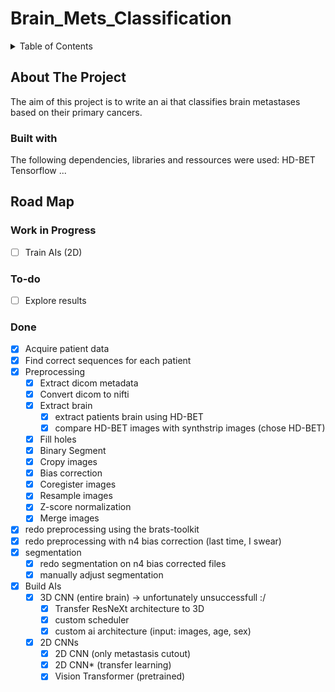 # Brain_Mets_Classification

<!-- TABLE OF CONTENTS -->
<details>
  <summary>Table of Contents</summary>
  <ol>
    <li>
      <a href="#about-the-project">About The Project</a>
      <ul>
        <li><a href="#built-with">Built With</a></li>
      </ul>
    </li>
    <li><a href="#road-map">Roadmap</a></li>
    <li><a href="#license">License</a></li>
  </ol>
</details>

## About The Project
The aim of this project is to write an ai that classifies brain metastases based on their primary cancers.

### Built with
The following dependencies, libraries and ressources were used:
HD-BET
Tensorflow
...

<!-- ROADMAP -->
## Road Map

### Work in Progress
- [ ] Train AIs (2D)

### To-do
- [ ] Explore results

### Done
- [X] Acquire patient data
- [X] Find correct sequences for each patient
- [X] Preprocessing
    - [X] Extract dicom metadata
    - [X] Convert dicom to nifti
    - [X] Extract brain
        - [X] extract patients brain using HD-BET
        - [X] compare HD-BET images with synthstrip images (chose HD-BET)
    - [X] Fill holes
    - [X] Binary Segment
    - [X] Cropy images
    - [X] Bias correction
    - [X] Coregister images
    - [X] Resample images
    - [X] Z-score normalization
    - [X] Merge images
- [X] redo preprocessing using the brats-toolkit
- [X] redo preprocessing with n4 bias correction (last time, I swear)
- [X] segmentation
    - [X] redo segmentation on n4 bias corrected files
    - [X] manually adjust segmentation
- [X] Build AIs
    - [X] 3D CNN (entire brain) -> unfortunately unsuccessfull :/
        - [X] Transfer ResNeXt architecture to 3D
        - [X] custom scheduler
        - [X] custom ai architecture (input: images, age, sex)
    - [X] 2D CNNs
        - [X] 2D CNN (only metastasis cutout)
        - [X] 2D CNN* (transfer learning)
        - [X] Vision Transformer (pretrained)